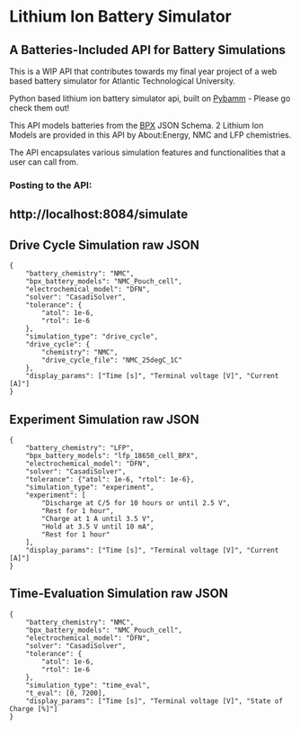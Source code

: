 # Lithium Ion Battery Simulator
## A Batteries-Included API for Battery Simulations

This is a WIP API that contributes towards my final year project of a web based battery simulator for Atlantic Technological University.

Python based lithium ion battery simulator api, built on [Pybamm](https://github.com/pybamm-team/PyBaMM) - Please go check them out!

This API models batteries from the [BPX](https://github.com/FaradayInstitution/BPX) JSON Schema. 2 Lithium Ion Models are provided in this API by About:Energy,
NMC and LFP chemistries.

The API encapsulates various simulation features and functionalities that a user can call from.

### Posting to the API:
## http://localhost:8084/simulate
## Drive Cycle Simulation raw JSON
```
{
    "battery_chemistry": "NMC",
    "bpx_battery_models": "NMC_Pouch_cell",
    "electrochemical_model": "DFN",
    "solver": "CasadiSolver",
    "tolerance": {
        "atol": 1e-6,
        "rtol": 1e-6
    },
    "simulation_type": "drive_cycle",
    "drive_cycle": {
        "chemistry": "NMC",
        "drive_cycle_file": "NMC_25degC_1C"
    },
    "display_params": ["Time [s]", "Terminal voltage [V]", "Current [A]"]
}
```
## Experiment Simulation raw JSON
```
{
    "battery_chemistry": "LFP",
    "bpx_battery_models": "lfp_18650_cell_BPX",
    "electrochemical_model": "DFN",
    "solver": "CasadiSolver",
    "tolerance": {"atol": 1e-6, "rtol": 1e-6},
    "simulation_type": "experiment",
    "experiment": [
        "Discharge at C/5 for 10 hours or until 2.5 V",
        "Rest for 1 hour",
        "Charge at 1 A until 3.5 V",
        "Hold at 3.5 V until 10 mA",
        "Rest for 1 hour"
    ],
    "display_params": ["Time [s]", "Terminal voltage [V]", "Current [A]"]
}
```
## Time-Evaluation Simulation raw JSON
```
{
    "battery_chemistry": "NMC",
    "bpx_battery_models": "NMC_Pouch_cell",
    "electrochemical_model": "DFN",
    "solver": "CasadiSolver",
    "tolerance": {
        "atol": 1e-6,
        "rtol": 1e-6
    },
    "simulation_type": "time_eval",
    "t_eval": [0, 7200],
    "display_params": ["Time [s]", "Terminal voltage [V]", "State of Charge [%]"]
}
```
